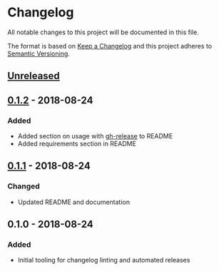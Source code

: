 # Changelog

All notable changes to this project will be documented in this file.

The format is based on [Keep a Changelog](http://keepachangelog.com/en/1.0.0/)
and this project adheres to [Semantic Versioning](http://semver.org/spec/v2.0.0.html).

## [Unreleased]

## [0.1.2] - 2018-08-24

### Added

- Added section on usage with [gh-release](https://github.com/hypermodules/gh-release) to README
- Added requirements section in README

## [0.1.1] - 2018-08-24

### Changed

- Updated README and documentation

## 0.1.0 - 2018-08-24

### Added

- Initial tooling for changelog linting and automated releases

[Unreleased]: https://github.com/brightcove/kacl/compare/v0.1.2...HEAD
[0.1.2]: https://github.com/brightcove/kacl/compare/v0.1.1...v0.1.2
[0.1.1]: https://github.com/brightcove/kacl/compare/v0.1.0...v0.1.1
